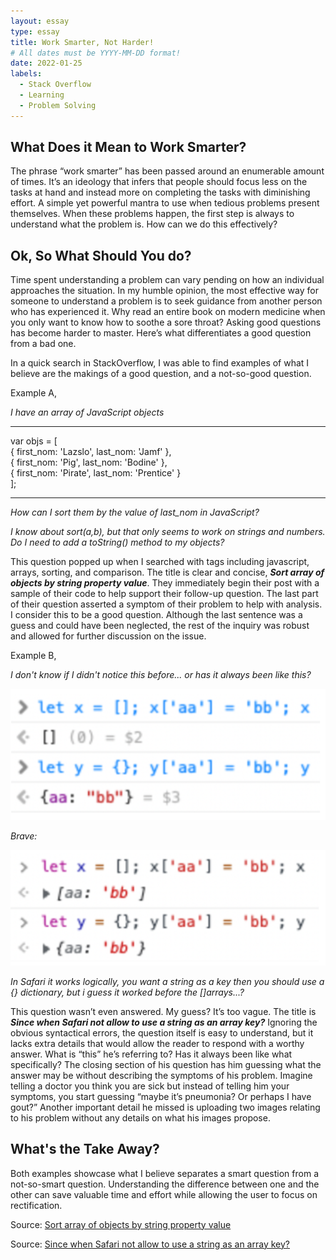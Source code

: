 ```yaml
---
layout: essay
type: essay
title: Work Smarter, Not Harder!
# All dates must be YYYY-MM-DD format!
date: 2022-01-25
labels:
  - Stack Overflow
  - Learning
  - Problem Solving
---
```


## What Does it Mean to Work Smarter?

The phrase “work smarter” has been passed around an enumerable amount of times. It’s an ideology that infers that people should focus less on the tasks at hand and instead more on completing the tasks with diminishing effort. A simple yet powerful mantra to use when tedious problems present themselves. When these problems happen, the first step is always to understand what the problem is. How can we do this effectively?

## Ok, So What Should You do?

Time spent understanding a problem can vary pending on how an individual approaches the situation. In my humble opinion, the most effective way for someone to understand a problem is to seek guidance from another person who has experienced it. Why read an entire book on modern medicine when you only want to know how to soothe a sore throat? Asking good questions has become harder to master. Here’s what differentiates a good question from a bad one.

In a quick search in StackOverflow, I was able to find examples of what I believe are the makings of a good question, and a not-so-good question.

Example A,

*I have an array of JavaScript objects*

---

var objs = [  
  { first_nom: 'Lazslo', last_nom: 'Jamf'     },  
  { first_nom: 'Pig',    last_nom: 'Bodine'   },  
  { first_nom: 'Pirate', last_nom: 'Prentice' }  
];

---

*How can I sort them by the value of last_nom in JavaScript?*

*I know about sort(a,b), but that only seems to work on strings and numbers. Do I need to add a toString() method to my objects?*

This question popped up when I searched with tags including javascript, arrays, sorting, and comparison. The title is clear and concise, **_Sort array of objects by string property value_**. They immediately begin their post with a sample of their code to help support their follow-up question. The last part of their question asserted a symptom of their problem to help with analysis. I consider this to be a good question. Although the last sentence was a guess and could have been neglected, the rest of the inquiry was robust and allowed for further discussion on the issue.

Example B,

*I don't know if I didn't notice this before... or has it always been like this?*  

<img class="ui medium left floated image" src="../images/githubBadQuestion1.png">  

*Brave:*  

<img class="ui medium left floated image" src="../images/githubBadQuestion2.png">   

*In Safari it works logically, you want a string as a key then you should use a {} dictionary, but i guess it worked before the []arrays...?*

This question wasn’t even answered. My guess? It’s too vague. The title is **_Since when Safari not allow to use a string as an array key?_** Ignoring the obvious syntactical errors, the question itself is easy to understand, but it lacks extra details that would allow the reader to respond with a worthy answer. What is “this” he’s referring to? Has it always been like what specifically? The closing section of his question has him guessing what the answer may be without describing the symptoms of his problem. Imagine telling a doctor you think you are sick but instead of telling him your symptoms, you start guessing “maybe it’s pneumonia? Or perhaps I have gout?” Another important detail he missed is uploading two images relating to his problem without any details on what his images propose.

## What's the Take Away?

Both examples showcase what I believe separates a smart question from a not-so-smart question. Understanding the difference between one and the other can save valuable time and effort while allowing the user to focus on rectification.

Source: [Sort array of objects by string property value](https://stackoverflow.com/questions/1129216/sort-array-of-objects-by-string-property-value)  

Source: [Since when Safari not allow to use a string as an array key?](https://stackoverflow.com/questions/70743406/since-when-safari-not-allow-to-use-a-string-as-an-array-key)  
